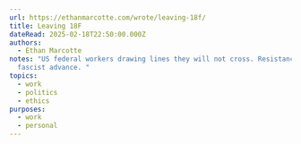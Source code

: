 ```yaml
---
url: https://ethanmarcotte.com/wrote/leaving-18f/
title: Leaving 18F
dateRead: 2025-02-18T22:50:00.000Z
authors:
  - Ethan Marcotte
notes: "US federal workers drawing lines they will not cross. Resistance under a
  fascist advance. "
topics:
  - work
  - politics
  - ethics
purposes:
  - work
  - personal
---
```

